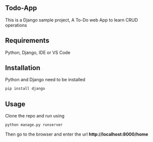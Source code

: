 ## Todo-App

This is a Django sample project, A To-Do web App to learn CRUD operations

## Requirements
 Python, Django, IDE or VS Code
 

## Installation

Python and Django need to be installed

```bash
pip install django
```

## Usage

Clone the repo and run using

```bash
python manage.py runserver
```

Then go to the browser and enter the url **http://localhost:8000/home**
